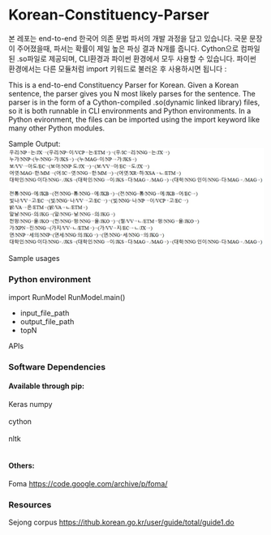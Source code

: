 # Korean-Constituency-Parser

본 레포는 end-to-end 한국어 의존 문법 파서의 개발 과정을 담고 있습니다. 국문 문장이 주어졌을때, 파서는 확률이 제일 높은 파싱 결과 N개를 줍니다. Cython으로 컴파일된 .so파일로 제공되며, CLI환경과 파이썬 환경에서 모두 사용할 수 있습니다. 파이썬 환경에서는 다른 모듈처럼 import 키워드로 불러온 후 사용하시면 됩니다 : 

This is a end-to-end Constituency Parser for Korean. Given a Korean sentence, the parser gives you N most likely parses for the sentence. The parser is in the form of  a Cython-compiled .so(dynamic linked library) files, so it is both runnable in CLI environments and Python 
environments. In a Python evironment, the files can be imported using the import keyword like many other Python modules. 

Sample Output:
![alt text](https://github.com/PolarBear77/Korean-Constituency-Parser/blob/master/sample_output.jpg)

Sample usages

### Python environment
import RunModel
RunModel.main()
- input_file_path
- output_file_path
- topN

APIs

### Software Dependencies
#### Available through pip:
Keras
numpy <br></br>
cython <br></br>
nltk <br></br>
#### Others:
Foma https://code.google.com/archive/p/foma/

### Resources
Sejong corpus https://ithub.korean.go.kr/user/guide/total/guide1.do
